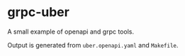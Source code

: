 grpc-uber
=========

A small example of openapi and grpc tools.

Output is generated from `uber.openapi.yaml` and `Makefile`.


